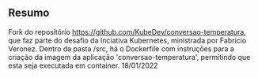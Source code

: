 ## Resumo
Fork do repositório https://github.com/KubeDev/conversao-temperatura, que faz parte do desafio da Inciativa Kubernetes, ministrada por Fabricio Veronez.
Dentro da pasta /src, há o Dockerfile com instruções para a criação da imagem da aplicação 'conversao-temperatura', permitindo que esta seja executada em container.
18/01/2022
